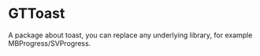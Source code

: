 # GTToast
A package about toast, you can replace any underlying library, for example MBProgress/SVProgress.
